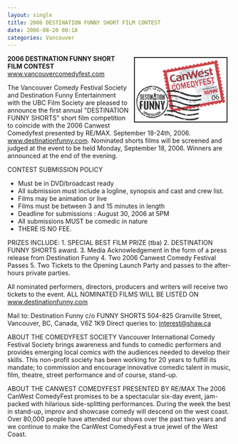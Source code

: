 ```yaml
---
layout: single
title: 2006 DESTINATION FUNNY SHORT FILM CONTEST
date: 2006-08-20 00:18
categories: Vancouver
---
```

<a href="/public/uploads/2006/logo_top_tilt_230x157.gif" rel="lightbox"><img src="/public/uploads/2006/logo_top_tilt_230x157.gif" alt="logo_top_tilt_230x157.gif" title="logo_top_tilt_230x157.gif" style="margin: 5px 10px; padding: 3px" align="right" border="2" height="137" width="200" /></a>

<strong>2006 DESTINATION FUNNY SHORT FILM CONTEST</strong>
<a href="http://www.vancouvercomedyfest.com">www.vancouvercomedyfest.com</a>

The Vancouver Comedy Festival Society and Destination Funny Entertainment with the UBC Film Society are pleased to announce the first annual "DESTINATION FUNNY SHORTS" short film competition to coincide with the 2006 Canwest Comedyfest presented by RE/MAX. September 18-24th, 2006. www.destinationfunny.com. Nominated shorts films will be screened and judged at the event to be held Monday, September 18, 2006. Winners are announced at the end of the evening.

CONTEST SUBMISSION POLICY
<ul>
	<li>Must be in DVD/broadcast ready</li>
	<li>All submission must include a logline, synopsis and cast and crew list.</li>
	<li>Films may be animation or live</li>
	<li>Films must be between 3 and 15 minutes in length</li>
	<li>Deadline for submissions : August 30, 2006 at 5PM</li>
	<li>All submissions MUST be comedic in nature</li>
	<li>THERE IS NO FEE.</li>
</ul>
PRIZES INCLUDE:
1. SPECIAL BEST FILM PRIZE (tba)
2. DESTINATION FUNNY SHORTS award.
3. Media Acknowledgement in the form of a press release from Destination Funny
4. Two 2006 Canwest Comedy Festival Passes
5. Two Tickets to the Opening Launch Party and passes to the after-hours private parties.

All nominated performers, directors, producers and writers will receive two tickets to the event.
ALL NOMINATED FILMS WILL BE LISTED ON www.destinationfunny.com

Mail to:
Destination Funny c/o FUNNY SHORTS
504-825 Granville Street, Vancouver, BC, Canada, V6Z 1K9
Direct queries to: interest@shaw.ca

ABOUT THE COMEDYFEST SOCIETY
Vancouver International Comedy Festival Society brings awareness and funds to comedic performers and provides emerging local comics with the audiences needed to develop their skills. This non-profit society has been working for 20 years to fulfill its mandate; to commission and encourage innovative comedic talent in music, film, theatre, street performance and of course, stand-up.

ABOUT THE CANWEST COMEDYFEST PRESENTED BY RE/MAX
The 2006 CanWest ComedyFest promises to be a spectacular six-day event, jam-packed with hilarious side-splitting performances. During the week the best in stand-up, improv and showcase comedy will descend on the west coast. Over 80,000 people have attended our shows over the past two years and we continue to make the CanWest ComedyFest a true jewel of the West Coast.
